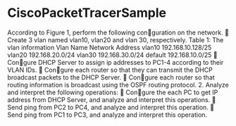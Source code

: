 # CiscoPacketTracerSample



According to Figure 1, perform the following conguration on the network.
 Create 3 vlan named vlan10, vlan20 and vlan 30, respectively.
Table 1: The vlan information
Vlan Name Network Address
vlan10 192.168.10.128/25
vlan20 192.168.20.0/24
vlan30 192.168.30.0/24
default 192.168.10.0/25
 Congure DHCP Server to assign ip addresses to PC1-4 according to
their VLAN IDs.
 Congure each router so that they can transmit the DHCP broadcast
packets to the DHCP Server.
 Congure each router so that routing information is broadcast using
the OSPF routing protocol.
2. Analyze and interpret the following operations:
 Congure the each PC to get IP address from DHCP Server, and
analyze and interpret this operations.
 Send ping from PC2 to PC4, and analyze and interpret this operation.
 Send ping from PC1 to PC3, and analyze and interpret this operation.
